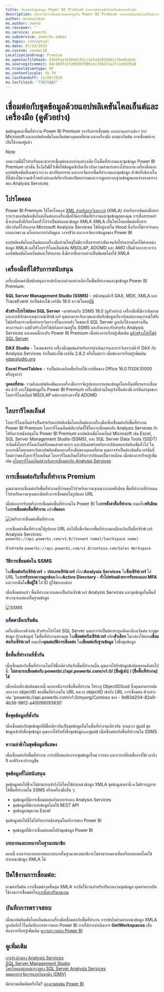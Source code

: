 ```yaml
---
title: เชื่อมต่อกับชุดข้อมูล Power BI Premium ด้วยแอปพลิเคชันไคลเอ็นต์และเครื่องมือ
description: อธิบายวิธีการเชื่อมต่อกับชุดข้อมูลใน Power BI Premium จากแอปพลิเคชันไคลเอ็นต์และเครื่องมือ
author: minewiskan
ms.author: owend
ms.reviewer: ''
ms.service: powerbi
ms.subservice: powerbi-admin
ms.topic: conceptual
ms.date: 07/24/2019
ms.custom: seodec18
LocalizationGroup: Premium
ms.openlocfilehash: 0364fae1648e6155cc5e5a92850861c3bedbabdc
ms.sourcegitcommit: 64c860fcbf2969bf089cec358331a1fc1e0d39a8
ms.translationtype: HT
ms.contentlocale: th-TH
ms.lasthandoff: 11/09/2019
ms.locfileid: "73871882"
---
```

# <a name="connect-to-datasets-with-client-applications-and-tools-preview"></a>เชื่อมต่อกับชุดข้อมูลด้วยแอปพลิเคชันไคลเอ็นต์และเครื่องมือ (ดูตัวอย่าง)

ชุดข้อมูลและพื้นที่ทำงาน Power BI Premium รองรับการเชื่อมต่อ *แบบอ่านอย่างเดียว* จาก Microsoft และแอปพลิเคชันไคลเอ็นต์ของบุคคลที่สาม และเครื่องมือ ตามค่าเริ่มต้น การเชื่อมต่อจะเปิดใช้งานอยู่แล้ว

> [!NOTE]
> บทความนี้มีไว้สำหรับแนะนำการเชื่อมต่อแบบอ่านอย่างเดียวในพื้นที่ทำงานและชุดข้อมูล Power BI Premium เท่านั้น ซึ่ง*ไม่ใช่*มีไว้เพื่อให้ข้อมูลเชิงลึกเกี่ยวกับความสามารถทางโปรแกรม เครื่องมือและแอปพลิเคชันที่เฉพาะเจาะจง สถาปัตยกรรม และการจัดการพื้นที่ทำงานและชุดข้อมูล หัวข้อที่อธิบายในที่นี้ต้องใช้ความเข้าใจอย่างถ่องแท้เกี่ยวกับสถาปัตยกรรมและการดูแลระบบฐานข้อมูลแบบจำลองตารางของ Analysis Services

## <a name="protocol"></a>โปรโตคอล

Power BI Premium ใช้โพรโทคอล [XML สำหรับการวิเคราะห์](https://docs.microsoft.com/bi-reference/xmla/xml-for-analysis-xmla-reference) (XMLA) สำหรับการติดต่อสื่อสารระหว่างแอปพลิเคชันไคลเอ็นต์และเครื่องมือที่จัดการพื้นที่ทำงานและชุดข้อมูลของคุณ การสื่อสารเหล่านี้จะผ่านสิ่งที่เรียกโดยทั่วไปว่าเป็นตำแหน่งข้อมูล XMLA XMLA เป็นโพรโทคอติดต่อสื่อสารเดียวกันที่โปรแกรม Microsoft Analysis Services ใช้ที่อยู่ภายใน Hood ซึ่งเรียกใช้การจำลองแบบภาพรวม นโยบายการกำกับดูแล วงจรชีวิต และการจัดการข้อมูลของ Power BI 

แอปพลิเคชันไคลเอ็นต์และเครื่องมือส่วนใหญ่ไม่มีการสื่อสารอย่างชัดเจนกับโปรแกรมโดยใช้ตำแหน่งข้อมูล XMLA แต่ใช้ไลบรารีไคลเอ็นต์เช่น MSOLAP, ADOMD และ AMO เป็นตัวกลางระหว่างแอปพลิเคชันไคลเอ็นต์และโปรแกรม ซึ่งมีการสื่อสารอย่างเป็นพิเศษโดยใช้ XMLA


## <a name="supported-tools"></a>เครื่องมือที่ได้รับการสนับสนุน

เครื่องมือเหล่านี้สนับสนุนการเข้าถึงแบบอ่านอย่างเดียวในพื้นที่ทำงานและชุดข้อมูล Power BI Premium:

**SQL Server Management Studio (SSMS)** - สนับสนุนคิวรี DAX, MDX, XMLA และ TraceEvent จำเป็นต้องใช้เวอร์ชัน 18.0 ดาวน์โหลด[ที่นี่](https://docs.microsoft.com/sql/ssms/download-sql-server-management-studio-ssms) 

**ตัวสร้างโปรไฟล์ของ SQL Server** -มาพร้อมกับ SSMS 18.0 (ดูตัวอย่าง) เครื่องมือนี้มีการติดตาม และการดีบักของเหตุการณ์เซิร์ฟเวอร์ คุณสามารถจับภาพและบันทึกข้อมูลเกี่ยวกับแต่ละเหตุการณ์ไปยังไฟล์หรือตารางเพื่อทำการวิเคราะห์ในภายหลัง ในขณะที่ SQL Server ถูกเลิกใช้งานอย่างเป็นทางการแล้ว แต่ตัวสร้างโปรไฟล์ยังคงรวมอยู่ใน SSMS และยังคงรองรับสำหรับ Analysis Services และตอนนี้รองรับ Power BI Premium เมื่อต้องการเรียนรู้เพิ่มเติม ดู[ตัวสร้างโปรไฟล์ SQL Server](https://docs.microsoft.com/sql/tools/sql-server-profiler/sql-server-profiler)

**DAX Studio** - โอเพนซอร์ส เครื่องมือชุมชนสำหรับการดำเนินการและการวิเคราะห์คิวรี DAX กับ Analysis Services จำเป็นต้องใช้เวอร์ชัน 2.8.2 หรือใหม่กว่า เมื่อต้องการเรียนรู้เพิ่มเติม ดู[daxstudio.org](https://daxstudio.org/)

**Excel PivotTables** - จำเป็นต้องคลิกเพื่อเรียกใช้เวอร์ชันของ Office 16.0.11326.10000 หรือสูงกว่า

**บุคคลที่สาม**- รวมถึงแอปพลิเคชันและเครื่องมือการจัดรูปแบบการแสดงข้อมูลไคลเอ็นต์ที่สามารถเชื่อมต่อ คิวรี และใช้ชุดข้อมูลใน Power BI Premium เครื่องมือส่วนใหญ่จำเป็นต้องมีเวอร์ชันล่าสุดของไลบรารีไคลเอ็นต์ MSOLAP แต่บางอย่างอาจใช้ ADOMD

## <a name="client-libraries"></a>ไลบรารีไคลเอ็นต์

ไลบรารีไคลเอ็นต์จำเป็นสำหรับแอปพลิเคชันไคลเอ็นต์และเครื่องมือเพื่อเชื่อมต่อกับพื้นที่ทำงาน Power BI Premium ไลบรารีไคลเอ็นต์เดียวกันที่ใช้ในการเชื่อมต่อกับ Analysis Services ยังได้รับการสนับสนุนใน Power BI Premium แอปพลิเคชันไคลเอ็นต์ Microsoft เช่น Excel, SQL Server Management Studio (SSMS), และ SQL Server Data Tools (SSDT) จะติดตั้งไลบรารีไคลเอ็นต์ทั้งหมดสามรายการ และอัปเดตพร้อมกับการอัปเดตแอปพลิเคชันทั่วไป ในบางกรณีโดยเฉพาะกับแอปพลิเคชันและเครื่องมือของบุคคลที่สาม คุณอาจจำเป็นต้องติดตั้งเวอร์ชันที่ใหม่กว่าของไลบรารีไคลเอ็นต์ ไลบรารีไคลเอ็นต์ได้รับการอัปเดตเป็นรายเดือน เมื่อต้องการเรียนรู้เพิ่มเติม ดู[ไลบรารีไคลเอ็นต์สำหรับการเชื่อมต่อกับ Analysis Services](https://docs.microsoft.com/azure/analysis-services/analysis-services-data-providers)

## <a name="connecting-to-a-premium-workspace"></a>การเชื่อมต่อกับพื้นที่ทำงาน Premium

คุณสามารถเชื่อมต่อกับพื้นที่ทำงานที่กำหนดไว้สำหรับความจุเฉพาะแบบพรีเมียม พื้นที่ทำงานที่กำหนดไว้สำหรับความจุเฉพาะมีสตริงการเชื่อมต่อในรูปแบบ URL 

เมื่อต้องการรับสตริงการเชื่อมต่อพื้นที่ทำงานใน Power BI ใน**การตั้งค่าพื้นที่ทำงาน** บนแท็บ**พรีเมียม** ใน**การเชื่อมต่อพื้นที่ทำงาน** คลิก**คัดลอก**

![สตริงการเชื่อมต่อพื้นที่ทำงาน](media/service-premium-connect-tools/connect-tools-workspace-connection.png)

การเชื่อมต่อพื้นที่ทำงานใช้รูปแบบ URL ต่อไปนี้เพื่อจัดการพื้นที่ทำงานเหมือนกับเป็นชื่อเซิร์ฟเวอร์ Analysis Services:   
`powerbi://api.powerbi.com/v1.0/[tenant name]/[workspace name]` 

ตัวอย่างเช่น `powerbi://api.powerbi.com/v1.0/contoso.com/Sales Workspace`

### <a name="to-connect-in-ssms"></a>วิธีการเชื่อมต่อใน SSMS

ใน**เชื่อมต่อกับเซิร์ฟเวอร์** > **ประเภทเซิร์ฟเวอร์** เลือก**Analysis Services** ใน**ชื่อเซิร์ฟเวอร์** ใส่ URL ใน**การรับรองความถูกต้อง**เลือก**Active Directory - ทั่วไปพร้อมด้วยการรับรองแบบ MFA** และจากนั้นใน**ชื่อผู้ใช้** ใส่ ID ผู้ใช้ขององค์กร 

เมื่อเชื่อมต่อแล้ว พื้นที่ทำงานจะแสดงเป็นกับเซิร์ฟเวอร์ Analysis Services และชุดข้อมูลในพื้นที่ทำงานจะแสดงเป็นฐานข้อมูล  

![SSMS](media/service-premium-connect-tools/connect-tools-ssms.png)

### <a name="initial-catalog"></a>แค็ตตาล็อกเริ่มต้น

เครื่องมือบางตัวเช่น ตัวสร้างโปรไฟล์ SQL Server คุณอาจจำเป็นต้องระบุ*แค็ตตาล็อกเริ่มต้น* ระบุชุดข้อมูล (ฐานข้อมูล) ในพื้นที่ทำงานของคุณ ใน**เชื่อมต่อกับเซิร์ฟเวอร์** คลิก**ตัวเลือก** ในกล่องโต้ตอบ**เชื่อมต่อกับเซิร์ฟเวอร์** บนแท็บ**คุณสมบัติการเชื่อมต่อ** ใน**เชื่อมต่อกับฐานข้อมูล** ใส่ชื่อชุดข้อมูล

### <a name="duplicate-workspace-name"></a>ชื่อพื้นที่ทำงานที่ซ้ำกัน

เมื่อเชื่อมต่อกับพื้นที่ทำงานโดยใช้ชื่อเดียวกันกับพื้นที่ทำงานอื่น คุณอาจได้รับข้อมูลข้อผิดพลาดดังต่อไปนี้: **ไม่สามารถเชื่อมต่อกับ powerbi://api.powerbi.com/v1.0/ [ชื่อผู้เช่า] / [ชื่อพื้นที่ทำงาน] ได้**

เพื่อหลีกเลี่ยงข้อผิดพลาดนี้ นอกเหนือจากชื่อพื้นที่ทำงาน ให้ระบุ ObjectIDGuid ซึ่งคุณสามารถคัดลอกจาก objectID ของพื้นที่ทำงานใน URL ผนวก objectID เข้ากับ URL การเชื่อมต่อ ตัวอย่างเช่น 'powerbi://api.powerbi.com/v1.0/myorg/Contoso ขาย - 9d83d204-82a9-4b36-98f2-a40099093830'

### <a name="duplicate-dataset-name"></a>ชื่อชุดข้อมูลที่ซ้ำกัน

เมื่อเชื่อมต่อกับชุดข้อมูลที่มีชื่อเดียวกันเป็นชุดข้อมูลอื่นในพื้นที่ทำงานเดียวกัน จะผนวก guid ชุดข้อมูลเข้ากับชื่อชุดข้อมูล คุณอาจได้รับทั้งชื่อชุดข้อมูล*และ*guid เมื่อเชื่อมต่อกับพื้นที่ทำงานใน SSMS 

### <a name="delay-in-datasets-shown"></a>ความล่าช้าในชุดข้อมูลที่แสดง

เมื่อเชื่อมต่อกับพื้นที่ทำงาน การเปลี่ยนแปลงจากชุดข้อมูลใหม่ การลบ และการเปลี่ยนชื่ออาจใช้เวลาถึง 5 นาทีจึงจะปรากฎขึ้น 

### <a name="unsupported-datasets"></a>ชุดข้อมูลที่ไม่สนับสนุน

ชุดข้อมูลต่อไปนี้จะไม่สามารถเข้าถึงได้โดยใช้ตำแหน่งข้อมูล XMLA ชุดข้อมูลเหล่านี้*จะไม่*ปรากฏภายใต้พื้นที่ทำงานใน SSMS หรือเครื่องมืออื่น ๆ: 

- ชุดข้อมูลที่มีการเชื่อมต่อสดกับแบบจำลอง Analysis Services 
- ชุดข้อมูลที่มีการส่งข้อมูลโดยใช้ REST API
- ชุดข้อมูลสมุดงาน Excel 

ชุดข้อมูลต่อไปนี้ไม่ได้รับการสนับสนุนในบริการของ Power BI   

- ชุดข้อมูลที่มีการเชื่อมต่อสดไปยังชุดข้อมูล Power BI

### <a name="roles-and-role-memberships"></a>บทบาทและบทบาทในฐานะสมาชิก

ตอนนี้ แบบจำลองบทบาทและบทบาทในฐานะของสมาชิกจะไม่สามารถมองเห็นหรือแสดงผลโดยใช้ตำแหน่งข้อมูล XMLA ได้

## <a name="disable-connectivity"></a>ปิดใช้งานการเชื่อมต่อ:

ตามค่าเริ่มต้น การเชื่อมต่อจุดสิ้นสุด XMLA จะเปิดใช้งานสำหรับปริมาณงานชุดข้อมูล คุณสามารถปิดใช้งานการเชื่อมต่อใน[การตั้งค่าปริมาณงาน](service-admin-premium-workloads.md#workload-settings)

## <a name="audit-logs"></a>บันทึกการตรวจสอบ 

เมื่อแอปพลิเคชันไคลเอ็นต์และเครื่องมือเชื่อมต่อกับพื้นที่ทำงาน การเข้าถึงผ่านตำแหน่งข้อมูล XMLA ถูกบันทึกไว้ในบันทึกการตรวจสอบ Power BI ภายใต้การดำเนินการ **GetWorkspaces** เมื่อต้องการเรียนรู้เพิ่มเติม ดู[การตรวจสอบ Power BI](service-admin-auditing.md)

## <a name="see-also"></a>ดูเพิ่มเติม

[การอ้างอิงของ Analysis Services](https://docs.microsoft.com/bi-reference/#pivot=home&panel=home-all)   
[SQL Server Management Studio](https://docs.microsoft.com/sql/ssms/sql-server-management-studio-ssms)   
[โพรโทคอลแบบตารางของ SQL Server Analysis Services ](https://docs.microsoft.com/openspecs/sql_server_protocols/ms-ssas-t/b98ed40e-c27a-4988-ab2d-c9c904fe13cf)   
[มุมมองการจัดการแบบไดนามิก (DMV)](https://docs.microsoft.com/sql/analysis-services/instances/use-dynamic-management-views-dmvs-to-monitor-analysis-services)   


มีคำถามเพิ่มเติมหรือไม่? [ลองถามชุมชน Power BI](https://community.powerbi.com/)
